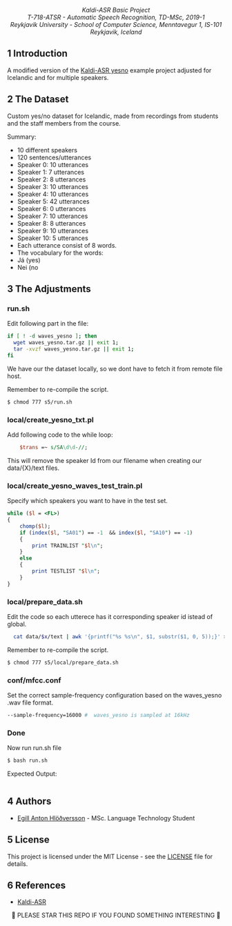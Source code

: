 <p align="center"><i>
  Kaldi-ASR  Basic Project <br/>
  T-718-ATSR - Automatic Speech Recognition, TD-MSc, 2019-1 <br/>
  Reykjavik University - School of Computer Science, Menntavegur 1, IS-101 Reykjavik, Iceland
</i></p>

## 1 Introduction
A modified version of the [Kaldi-ASR yesno](https://github.com/kaldi-asr/kaldi/tree/master/egs/yesno) example project adjusted for Icelandic and for multiple speakers.


## 2 The Dataset
Custom yes/no dataset for Icelandic, made from recordings from students and the staff members from the course.

Summary:
* 10 different speakers
* 120 sentences/utterances  
 * Speaker 0: 10 utterances
 * Speaker 1: 7 utterances
 * Speaker 2: 8 utterances
 * Speaker 3: 10 utterances
 * Speaker 4: 10 utterances
 * Speaker 5: 42 utterances
 * Speaker 6: 0 utterances
 * Speaker 7: 10 utterances
 * Speaker 8: 8 utterances
 * Speaker 9: 10 utterances
 * Speaker 10: 5 utterances
* Each utterance consist of 8 words.
* The vocabulary for the words:
 * Já (yes)
 * Nei (no

## 3 The Adjustments

### run.sh

Edit following part in the file:

```bash
if [ ! -d waves_yesno ]; then
  wget waves_yesno.tar.gz || exit 1;
  tar -xvzf waves_yesno.tar.gz || exit 1;
fi
```

We have our the dataset locally, so we dont have to fetch it from remote file host.

Remember to re-compile the script.
```bash
$ chmod 777 s5/run.sh
```

### local/create_yesno_txt.pl

Add following code to the while loop:

```perl
    $trans =~ s/SA\d\d-//;
```

This will remove the speaker Id from our filename when creating our data/{X}/text files.


### local/create_yesno_waves_test_train.pl

Specify which speakers you want to have in the test set.

```perl
while ($l = <FL>)
{
	chomp($l);
	if (index($l, "SA01") == -1  && index($l, "SA10") == -1)
	{
		print TRAINLIST "$l\n";
	}
	else
	{
		print TESTLIST "$l\n";
	}
}
```

### local/prepare_data.sh 

Edit the code so each utterece has it corresponding speaker id istead of global.

```bash
  cat data/$x/text | awk '{printf("%s %s\n", $1, substr($1, 0, 5));}' > data/$x/utt2spk
```

Remember to re-compile the script.
```bash
$ chmod 777 s5/local/prepare_data.sh 
```

### conf/mfcc.conf
Set the correct sample-frequency configuration based on the waves_yesno .wav file format.

```bash
--sample-frequency=16000 #  waves_yesno is sampled at 16kHz
```

### Done

Now run run.sh file

```bash
$ bash run.sh
```
Expected Output:

```bash

```

## 4 Authors
* [Egill Anton Hlöðversson](https://github.com/egillanton) - MSc. Language Technology Student

## 5 License
This project is licensed under the MIT License - see the [LICENSE](LICENSE) file for details.

## 6 References
* [Kaldi-ASR](http://kaldi-asr.org/)

<p align="center">
🌟 PLEASE STAR THIS REPO IF YOU FOUND SOMETHING INTERESTING 🌟
</p>